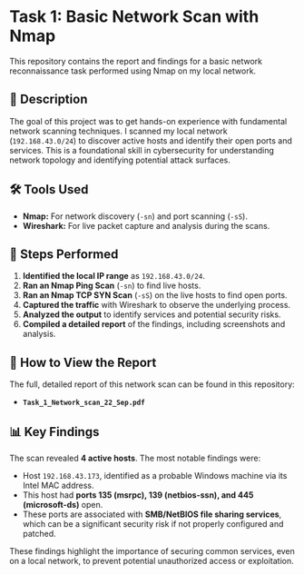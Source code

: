 # Task 1: Basic Network Scan with Nmap

This repository contains the report and findings for a basic network reconnaissance task performed using Nmap on my local network.

## 📝 Description

The goal of this project was to get hands-on experience with fundamental network scanning techniques. I scanned my local network (`192.168.43.0/24`) to discover active hosts and identify their open ports and services. This is a foundational skill in cybersecurity for understanding network topology and identifying potential attack surfaces.

## 🛠️ Tools Used

* **Nmap:** For network discovery (`-sn`) and port scanning (`-sS`).
* **Wireshark:** For live packet capture and analysis during the scans.

## 🚀 Steps Performed

1.  **Identified the local IP range** as `192.168.43.0/24`.
2.  **Ran an Nmap Ping Scan** (`-sn`) to find live hosts.
3.  **Ran an Nmap TCP SYN Scan** (`-sS`) on the live hosts to find open ports.
4.  **Captured the traffic** with Wireshark to observe the underlying process.
5.  **Analyzed the output** to identify services and potential security risks.
6.  **Compiled a detailed report** of the findings, including screenshots and analysis.

## 📄 How to View the Report

The full, detailed report of this network scan can be found in this repository:

* **`Task_1_Network_scan_22_Sep.pdf`**

## 📊 Key Findings

The scan revealed **4 active hosts**. The most notable findings were:

* Host `192.168.43.173`, identified as a probable Windows machine via its Intel MAC address.
* This host had **ports 135 (msrpc), 139 (netbios-ssn), and 445 (microsoft-ds)** open.
* These ports are associated with **SMB/NetBIOS file sharing services**, which can be a significant security risk if not properly configured and patched.

These findings highlight the importance of securing common services, even on a local network, to prevent potential unauthorized access or exploitation.
